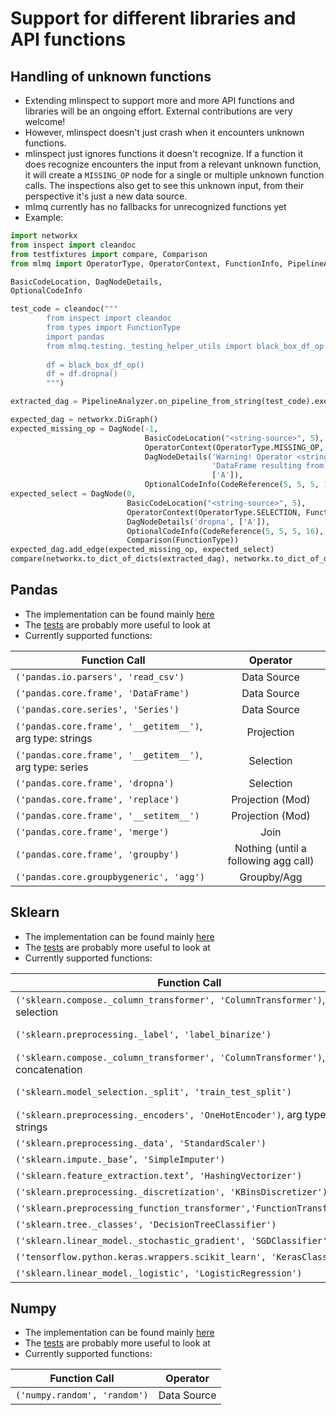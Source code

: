 # Support for different libraries and API functions

## Handling of unknown functions
* Extending mlinspect to support more and more API functions and libraries will be an ongoing effort. External contributions are very welcome! 
* However, mlinspect doesn't just crash when it encounters unknown functions.
* mlinspect just ignores functions it doesn't recognize. If a function it does recognize encounters the input from a relevant unknown function, it will create a `MISSING_OP` node for a single or multiple unknown function calls. The inspections also get to see this unknown input, from their perspective it's just a new data source.
* mlmq currently has no fallbacks for unrecognized functions yet
* Example:

```python
import networkx
from inspect import cleandoc
from testfixtures import compare, Comparison
from mlmq import OperatorType, OperatorContext, FunctionInfo, PipelineAnalyzer, CodeReference, DagNode,

BasicCodeLocation, DagNodeDetails,
OptionalCodeInfo

test_code = cleandoc("""
        from inspect import cleandoc
        from types import FunctionType
        import pandas
        from mlmq.testing._testing_helper_utils import black_box_df_op
        
        df = black_box_df_op()
        df = df.dropna()
        """)

extracted_dag = PipelineAnalyzer.on_pipeline_from_string(test_code).execute().dag

expected_dag = networkx.DiGraph()
expected_missing_op = DagNode(-1,
                              BasicCodeLocation("<string-source>", 5),
                              OperatorContext(OperatorType.MISSING_OP, None),
                              DagNodeDetails('Warning! Operator <string-source>:5 (df.dropna()) encountered a '
                                             'DataFrame resulting from an operation without mlmq support!',
                                             ['A']),
                              OptionalCodeInfo(CodeReference(5, 5, 5, 16), 'df.dropna()'))
expected_select = DagNode(0,
                          BasicCodeLocation("<string-source>", 5),
                          OperatorContext(OperatorType.SELECTION, FunctionInfo('pandas.core.frame', 'dropna')),
                          DagNodeDetails('dropna', ['A']),
                          OptionalCodeInfo(CodeReference(5, 5, 5, 16), 'df.dropna()'),
                          Comparison(FunctionType))
expected_dag.add_edge(expected_missing_op, expected_select)
compare(networkx.to_dict_of_dicts(extracted_dag), networkx.to_dict_of_dicts(expected_dag))
```

## Pandas 
* The implementation can be found mainly [here](./_patch_pandas.py)
* The [tests](../../test/monkeypatching/test_patch_pandas.py) are probably more useful to look at
* Currently supported functions: 

| Function Call        | Operator        
| ------------- |:-------------:|
| `('pandas.io.parsers', 'read_csv')`      | Data Source | 
| `('pandas.core.frame', 'DataFrame')`      | Data Source      | 
| `('pandas.core.series', 'Series')`      | Data Source      | 
| `('pandas.core.frame', '__getitem__')`, arg type: strings | Projection|
| `('pandas.core.frame', '__getitem__')`, arg type: series | Selection |
| `('pandas.core.frame', 'dropna')` | Selection      |
| `('pandas.core.frame', 'replace')` | Projection (Mod)      |
| `('pandas.core.frame', '__setitem__')` | Projection (Mod)      |
| `('pandas.core.frame', 'merge')` | Join      |
| `('pandas.core.frame', 'groupby')` | Nothing (until a following agg call)     |
| `('pandas.core.groupbygeneric', 'agg')` | Groupby/Agg      |

## Sklearn 
* The implementation can be found mainly [here](./_patch_sklearn.py)
* The [tests](../../test/monkeypatching/test_patch_sklearn.py) are probably more useful to look at 
* Currently supported functions: 

| Function Call        | Operator        
| ------------- |:-------------:|
| `('sklearn.compose._column_transformer', 'ColumnTransformer')`, column selection      | Projection |
| `('sklearn.preprocessing._label', 'label_binarize')` | Projection (Mod)      |
| `('sklearn.compose._column_transformer', 'ColumnTransformer')`, concatenation      | Concatenation      |
| `('sklearn.model_selection._split', 'train_test_split')` | Split (Train/Test) 
| `('sklearn.preprocessing._encoders', 'OneHotEncoder')`, arg type: strings | Transformer |
| `('sklearn.preprocessing._data', 'StandardScaler')` | Transformer      |
| `('sklearn.impute._base’, 'SimpleImputer')` | Transformer      |
| `('sklearn.feature_extraction.text’, 'HashingVectorizer')` | Transformer      |
| `('sklearn.preprocessing._discretization', 'KBinsDiscretizer')` | Transformer      |
| `('sklearn.preprocessing_function_transformer','FunctionTransformer')` | Transformer      |
| `('sklearn.tree._classes', 'DecisionTreeClassifier')` | Estimator      |
| `('sklearn.linear_model._stochastic_gradient', 'SGDClassifier')` | Estimator      |
| `('tensorflow.python.keras.wrappers.scikit_learn', 'KerasClassifier')` | Estimator      |
| `('sklearn.linear_model._logistic', 'LogisticRegression')` | Estimator      |


## Numpy 
* The implementation can be found mainly [here](./_patch_numpy.py)
* The [tests](../../test/monkeypatching/test_patch_numpy.py) are probably more useful to look at 
* Currently supported functions: 

| Function Call        | Operator        
| ------------- |:-------------:|
| `('numpy.random', 'random')`      | Data Source | 
